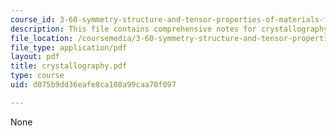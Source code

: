 ```yaml
---
course_id: 3-60-symmetry-structure-and-tensor-properties-of-materials-fall-2005
description: This file contains comprehensive notes for crystallography.
file_location: /coursemedia/3-60-symmetry-structure-and-tensor-properties-of-materials-fall-2005/d075b9dd36eafe8ca108a99caa70f097_crystallography.pdf
file_type: application/pdf
layout: pdf
title: crystallography.pdf
type: course
uid: d075b9dd36eafe8ca108a99caa70f097

---
```

None